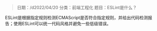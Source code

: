 > 日期：/d2022/04/20
分类：前端工程化
题目：ESLint是什么？

ESLint是根据指定规则检测ECMAScript是否符合指定规则，并给出代码检测报告；使用ESLint可以统一代码风格并避免一些低级错误。

